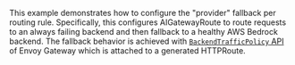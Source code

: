 This example demonstrates how to configure the "provider" fallback per routing rule.
Specifically, this configures AIGatewayRoute to route requests to an always failing backend and then fallback to a healthy AWS Bedrock backend.
The fallback behavior is achieved with [`BackendTrafficPolicy` API](https://gateway.envoyproxy.io/contributions/design/backend-traffic-policy/) of Envoy Gateway which is attached to a generated HTTPRoute.
